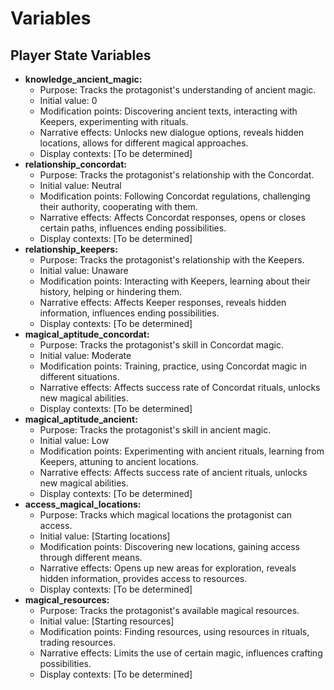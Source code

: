 # Variables

## Player State Variables
- **knowledge_ancient_magic:**
  - Purpose: Tracks the protagonist's understanding of ancient magic.
  - Initial value: 0
  - Modification points: Discovering ancient texts, interacting with Keepers, experimenting with rituals.
  - Narrative effects: Unlocks new dialogue options, reveals hidden locations, allows for different magical approaches.
  - Display contexts: [To be determined]
- **relationship_concordat:**
  - Purpose: Tracks the protagonist's relationship with the Concordat.
  - Initial value: Neutral
  - Modification points: Following Concordat regulations, challenging their authority, cooperating with them.
  - Narrative effects: Affects Concordat responses, opens or closes certain paths, influences ending possibilities.
  - Display contexts: [To be determined]
- **relationship_keepers:**
  - Purpose: Tracks the protagonist's relationship with the Keepers.
  - Initial value: Unaware
  - Modification points: Interacting with Keepers, learning about their history, helping or hindering them.
  - Narrative effects: Affects Keeper responses, reveals hidden information, influences ending possibilities.
  - Display contexts: [To be determined]
- **magical_aptitude_concordat:**
  - Purpose: Tracks the protagonist's skill in Concordat magic.
  - Initial value: Moderate
  - Modification points: Training, practice, using Concordat magic in different situations.
  - Narrative effects: Affects success rate of Concordat rituals, unlocks new magical abilities.
  - Display contexts: [To be determined]
- **magical_aptitude_ancient:**
  - Purpose: Tracks the protagonist's skill in ancient magic.
  - Initial value: Low
  - Modification points: Experimenting with ancient rituals, learning from Keepers, attuning to ancient locations.
  - Narrative effects: Affects success rate of ancient rituals, unlocks new magical abilities.
  - Display contexts: [To be determined]
- **access_magical_locations:**
  - Purpose: Tracks which magical locations the protagonist can access.
  - Initial value: [Starting locations]
  - Modification points: Discovering new locations, gaining access through different means.
  - Narrative effects: Opens up new areas for exploration, reveals hidden information, provides access to resources.
  - Display contexts: [To be determined]
- **magical_resources:**
  - Purpose: Tracks the protagonist's available magical resources.
  - Initial value: [Starting resources]
  - Modification points: Finding resources, using resources in rituals, trading resources.
  - Narrative effects: Limits the use of certain magic, influences crafting possibilities.
  - Display contexts: [To be determined]
